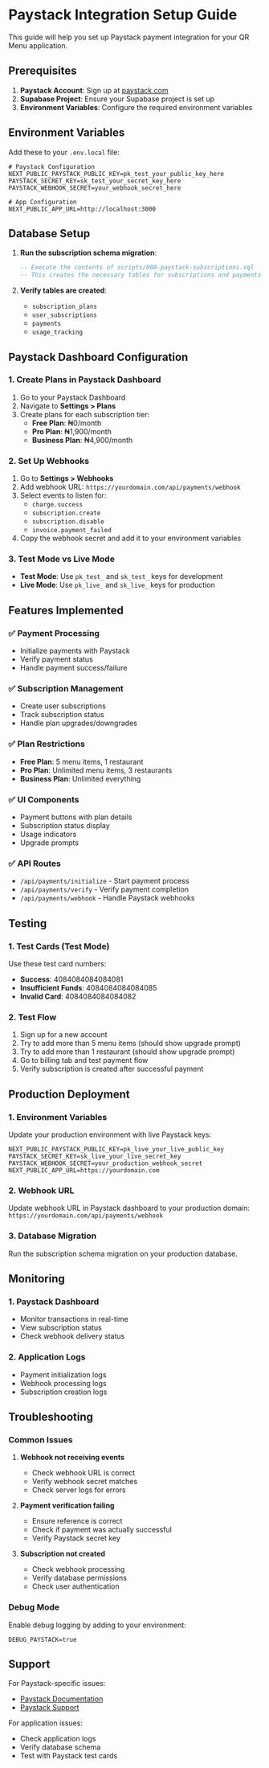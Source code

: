 # Paystack Integration Setup Guide

This guide will help you set up Paystack payment integration for your QR Menu application.

## Prerequisites

1. **Paystack Account**: Sign up at [paystack.com](https://paystack.com)
2. **Supabase Project**: Ensure your Supabase project is set up
3. **Environment Variables**: Configure the required environment variables

## Environment Variables

Add these to your `.env.local` file:

```env
# Paystack Configuration
NEXT_PUBLIC_PAYSTACK_PUBLIC_KEY=pk_test_your_public_key_here
PAYSTACK_SECRET_KEY=sk_test_your_secret_key_here
PAYSTACK_WEBHOOK_SECRET=your_webhook_secret_here

# App Configuration
NEXT_PUBLIC_APP_URL=http://localhost:3000
```

## Database Setup

1. **Run the subscription schema migration**:
   ```sql
   -- Execute the contents of scripts/008-paystack-subscriptions.sql
   -- This creates the necessary tables for subscriptions and payments
   ```

2. **Verify tables are created**:
   - `subscription_plans`
   - `user_subscriptions`
   - `payments`
   - `usage_tracking`

## Paystack Dashboard Configuration

### 1. Create Plans in Paystack Dashboard

1. Go to your Paystack Dashboard
2. Navigate to **Settings > Plans**
3. Create plans for each subscription tier:
   - **Free Plan**: ₦0/month
   - **Pro Plan**: ₦1,900/month
   - **Business Plan**: ₦4,900/month

### 2. Set Up Webhooks

1. Go to **Settings > Webhooks**
2. Add webhook URL: `https://yourdomain.com/api/payments/webhook`
3. Select events to listen for:
   - `charge.success`
   - `subscription.create`
   - `subscription.disable`
   - `invoice.payment_failed`
4. Copy the webhook secret and add it to your environment variables

### 3. Test Mode vs Live Mode

- **Test Mode**: Use `pk_test_` and `sk_test_` keys for development
- **Live Mode**: Use `pk_live_` and `sk_live_` keys for production

## Features Implemented

### ✅ Payment Processing
- Initialize payments with Paystack
- Verify payment status
- Handle payment success/failure

### ✅ Subscription Management
- Create user subscriptions
- Track subscription status
- Handle plan upgrades/downgrades

### ✅ Plan Restrictions
- **Free Plan**: 5 menu items, 1 restaurant
- **Pro Plan**: Unlimited menu items, 3 restaurants
- **Business Plan**: Unlimited everything

### ✅ UI Components
- Payment buttons with plan details
- Subscription status display
- Usage indicators
- Upgrade prompts

### ✅ API Routes
- `/api/payments/initialize` - Start payment process
- `/api/payments/verify` - Verify payment completion
- `/api/payments/webhook` - Handle Paystack webhooks

## Testing

### 1. Test Cards (Test Mode)
Use these test card numbers:
- **Success**: 4084084084084081
- **Insufficient Funds**: 4084084084084085
- **Invalid Card**: 4084084084084082

### 2. Test Flow
1. Sign up for a new account
2. Try to add more than 5 menu items (should show upgrade prompt)
3. Try to add more than 1 restaurant (should show upgrade prompt)
4. Go to billing tab and test payment flow
5. Verify subscription is created after successful payment

## Production Deployment

### 1. Environment Variables
Update your production environment with live Paystack keys:
```env
NEXT_PUBLIC_PAYSTACK_PUBLIC_KEY=pk_live_your_live_public_key
PAYSTACK_SECRET_KEY=sk_live_your_live_secret_key
PAYSTACK_WEBHOOK_SECRET=your_production_webhook_secret
NEXT_PUBLIC_APP_URL=https://yourdomain.com
```

### 2. Webhook URL
Update webhook URL in Paystack dashboard to your production domain:
`https://yourdomain.com/api/payments/webhook`

### 3. Database Migration
Run the subscription schema migration on your production database.

## Monitoring

### 1. Paystack Dashboard
- Monitor transactions in real-time
- View subscription status
- Check webhook delivery status

### 2. Application Logs
- Payment initialization logs
- Webhook processing logs
- Subscription creation logs

## Troubleshooting

### Common Issues

1. **Webhook not receiving events**
   - Check webhook URL is correct
   - Verify webhook secret matches
   - Check server logs for errors

2. **Payment verification failing**
   - Ensure reference is correct
   - Check if payment was actually successful
   - Verify Paystack secret key

3. **Subscription not created**
   - Check webhook processing
   - Verify database permissions
   - Check user authentication

### Debug Mode
Enable debug logging by adding to your environment:
```env
DEBUG_PAYSTACK=true
```

## Support

For Paystack-specific issues:
- [Paystack Documentation](https://paystack.com/docs)
- [Paystack Support](https://paystack.com/support)

For application issues:
- Check application logs
- Verify database schema
- Test with Paystack test cards
